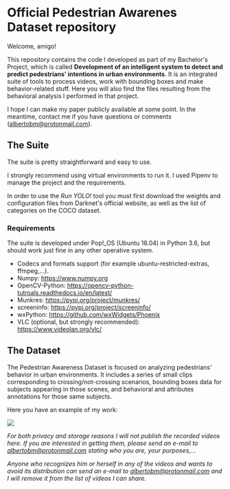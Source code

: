 # Official Pedestrian Awarenes Dataset repository

Welcome, amigo!

This repository contains the code I developed as part of my Bachelor's Project, which is called **Development of an intelligent system to detect and predict pedestrians' intentions in urban environments**. It is an integrated suite of tools to process videos, work with bounding boxes and make behavior-related stuff. Here you will also find the files resulting from the behavioral analysis I performed in that project.

I hope I can make my paper publicly available at some point. In the meantime, contact me if you have questions or comments (albertobm@protonmail.com).

## The Suite

The suite is pretty straightforward and easy to use.

I strongly recommend using virtual environments to run it. I used Pipenv to manage the project and the requirements.

In order to use the _Run YOLO!_ tool you must first download the weights and configuration files from Darknet's official website, as well as the list of categories on the COCO dataset.

### Requirements
The suite is developed under Pop!\_OS (Ubuntu 18.04) in Python 3.6, but should work just fine in any other operative system.
- Codecs and formats support (for example ubuntu-restricted-extras, ffmpeg,...).
- Numpy: https://www.numpy.org
- OpenCV-Python: https://opencv-python-tutroals.readthedocs.io/en/latest/
- Munkres: https://pypi.org/project/munkres/
- screeninfo: https://pypi.org/project/screeninfo/
- wxPython: https://github.com/wxWidgets/Phoenix
- VLC (optional, but strongly recommended): https://www.videolan.org/vlc/

## The Dataset

The Pedestrian Awareness Dataset is focused on analyzing pedestrians' behavior in urban environments. It includes a series of small clips corresponding to crossing/not-crossing scenarios, bounding boxes data for subjects appearing in those scenes, and behavioral and attributes annotations for those same subjects.

Here you have an example of my work:

![](scene_behav_02.png) 

_For both privacy and storage reasons I will not publish the recorded videos here. If you are interested in getting them, please send an e-mail to albertobm@protonmail.com stating who you are, your purposes,..._

_Anyone who recognizes him or herself in any of the videos and wants to avoid its distribution can send an e-mail to albertobm@protonmail.com and I will remove it from the list of videos I can share._
